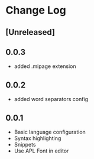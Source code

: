 # Change Log

## [Unreleased]

## 0.0.3
- added .mipage extension

## 0.0.2
- added word separators config

## 0.0.1
- Basic language configuration
- Syntax highlighting
- Snippets
- Use APL Font in editor